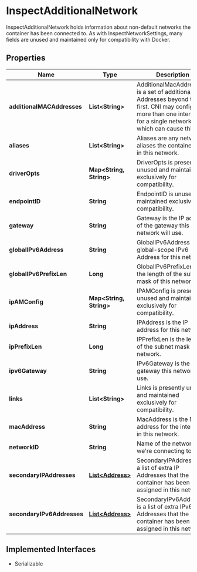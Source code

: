 

# InspectAdditionalNetwork

InspectAdditionalNetwork holds information about non-default networks the container has been connected to. As with InspectNetworkSettings, many fields are unused and maintained only for compatibility with Docker.

## Properties

| Name | Type | Description | Notes |
|------------ | ------------- | ------------- | -------------|
|**additionalMACAddresses** | **List&lt;String&gt;** | AdditionalMacAddresses is a set of additional MAC Addresses beyond the first. CNI may configure more than one interface for a single network, which can cause this. |  [optional] |
|**aliases** | **List&lt;String&gt;** | Aliases are any network aliases the container has in this network. |  [optional] |
|**driverOpts** | **Map&lt;String, String&gt;** | DriverOpts is presently unused and maintained exclusively for compatibility. |  [optional] |
|**endpointID** | **String** | EndpointID is unused, maintained exclusively for compatibility. |  [optional] |
|**gateway** | **String** | Gateway is the IP address of the gateway this network will use. |  [optional] |
|**globalIPv6Address** | **String** | GlobalIPv6Address is the global-scope IPv6 Address for this network. |  [optional] |
|**globalIPv6PrefixLen** | **Long** | GlobalIPv6PrefixLen is the length of the subnet mask of this network. |  [optional] |
|**ipAMConfig** | **Map&lt;String, String&gt;** | IPAMConfig is presently unused and maintained exclusively for compatibility. |  [optional] |
|**ipAddress** | **String** | IPAddress is the IP address for this network. |  [optional] |
|**ipPrefixLen** | **Long** | IPPrefixLen is the length of the subnet mask of this network. |  [optional] |
|**ipv6Gateway** | **String** | IPv6Gateway is the IPv6 gateway this network will use. |  [optional] |
|**links** | **List&lt;String&gt;** | Links is presently unused and maintained exclusively for compatibility. |  [optional] |
|**macAddress** | **String** | MacAddress is the MAC address for the interface in this network. |  [optional] |
|**networkID** | **String** | Name of the network we&#39;re connecting to. |  [optional] |
|**secondaryIPAddresses** | [**List&lt;Address&gt;**](Address.md) | SecondaryIPAddresses is a list of extra IP Addresses that the container has been assigned in this network. |  [optional] |
|**secondaryIPv6Addresses** | [**List&lt;Address&gt;**](Address.md) | SecondaryIPv6Addresses is a list of extra IPv6 Addresses that the container has been assigned in this network. |  [optional] |


## Implemented Interfaces

* Serializable


